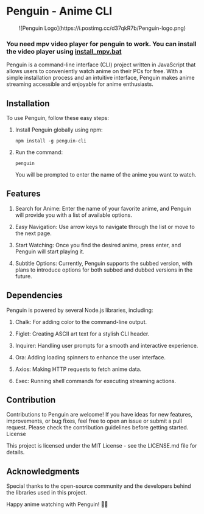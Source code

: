 # Penguin - Anime CLI
<p align="center">
![Penguin Logo](https://i.postimg.cc/d37qkR7b/Penguin-logo.png)
</p>

### You need mpv video player for penguin to work. You can install the video player using [install_mpv.bat](https://rawcdn.githack.com/IJPenguin/Penguin-Cli/bacd6521ec7e540a458027a30d39018fc6ad01cb/bin/install_mpv.bat)

Penguin is a command-line interface (CLI) project written in JavaScript that allows users to conveniently watch anime on their PCs for free. With a simple installation process and an intuitive interface, Penguin makes anime streaming accessible and enjoyable for anime enthusiasts.

## Installation

To use Penguin, follow these easy steps:

1. Install Penguin globally using npm:

    ```
    npm install -g penguin-cli
    ```

2. Run the command:

    ```
    penguin
    ```

    You will be prompted to enter the name of the anime you want to watch.

## Features

1. Search for Anime: Enter the name of your favorite anime, and Penguin will provide you with a list of available options.

2. Easy Navigation: Use arrow keys to navigate through the list or move to the next page.

3. Start Watching: Once you find the desired anime, press enter, and Penguin will start playing it.

4. Subtitle Options: Currently, Penguin supports the subbed version, with plans to introduce options for both subbed and dubbed versions in the future.

## Dependencies

Penguin is powered by several Node.js libraries, including:

1. Chalk: For adding color to the command-line output.

2. Figlet: Creating ASCII art text for a stylish CLI header.

3. Inquirer: Handling user prompts for a smooth and interactive experience.

4. Ora: Adding loading spinners to enhance the user interface.

5. Axios: Making HTTP requests to fetch anime data.

6. Exec: Running shell commands for executing streaming actions.

## Contribution

Contributions to Penguin are welcome! If you have ideas for new features, improvements, or bug fixes, feel free to open an issue or submit a pull request. Please check the contribution guidelines before getting started.
License

This project is licensed under the MIT License - see the LICENSE.md file for details.

## Acknowledgments

Special thanks to the open-source community and the developers behind the libraries used in this project.

Happy anime watching with Penguin! 🐧✨
